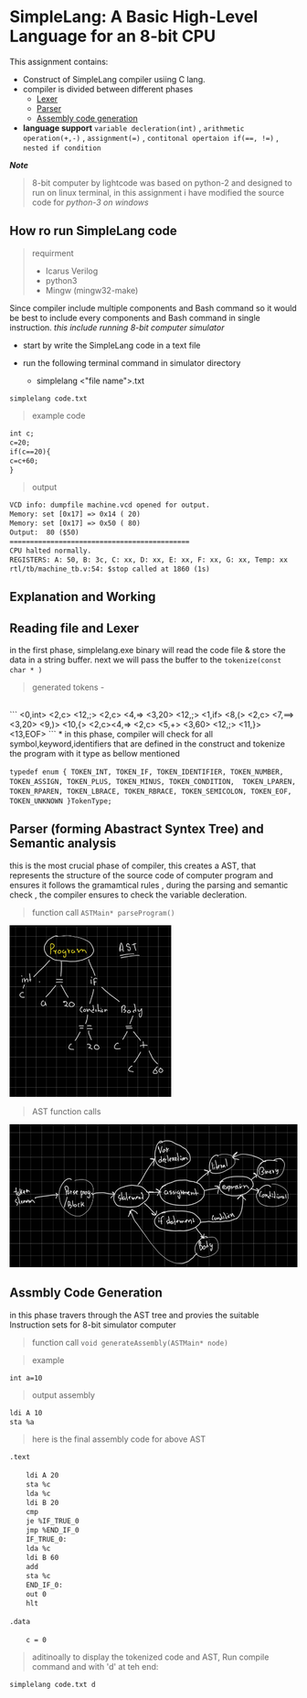 SimpleLang: A Basic High-Level Language for an 8-bit CPU 
=========================

This assignment contains:

* Construct of SimpleLang compiler usiing C lang.
* compiler is divided between different phases
    * [Lexer](#reading-file-and-lexer)
    * [Parser](#parser-forming-abastract-syntex-tree-and-semantic-analysis)
    * [Assembly code generation](#assmbly-code-generation) 
* **language support** `variable decleration(int)` , `arithmetic operation(+,-)` , `assignment(=)` , `contitonal opertaion if(==, !=)` , `nested if condition`

***Note*** 
> 8-bit computer by lightcode was based on python-2 and designed to run on linux terminal, in this assignment i have modified the source code for *python-3   on windows*

## How ro run SimpleLang code
>requirment 
> * Icarus Verilog
> * python3
> * Mingw (mingw32-make)

Since compiler include multiple components and Bash command so it would be best to include every components and Bash command in single instruction. *this include running 8-bit computer simulator*

- start by write the SimpleLang code in a text file
- run the following terminal command in simulator directory
        
    - simplelang <"file name">.txt

```
simplelang code.txt
``` 
>example code
```
int c;
c=20;
if(c==20){
c=c+60;
}
```
>output
```
VCD info: dumpfile machine.vcd opened for output.
Memory: set [0x17] => 0x14 ( 20)
Memory: set [0x17] => 0x50 ( 80)
Output:  80 ($50)
============================================
CPU halted normally.
REGISTERS: A: 50, B: 3c, C: xx, D: xx, E: xx, F: xx, G: xx, Temp: xx
rtl/tb/machine_tb.v:54: $stop called at 1860 (1s)
```

## **Explanation and Working**
## Reading file and Lexer
in the first phase, simplelang.exe binary will read the code file & store the data in a string buffer.
next we will pass the buffer to the  `tokenize(const char * )`
>generated tokens -
<br>
```
<0,int>  <2,c> <12,;>  <2,c>  <4,=>  <3,20>  <12,;> <1,if>  <8,(>  <2,c>  <7,==>  <3,20>  <9,)>
<10,{>  <2,c><4,=>  <2,c>  <5,+>  <3,60>  <12,;>  <11,}>  <13,EOF>
```
* in this phase, compiler will check for all symbol,keyword,identifiers that are defined in the construct and tokenize the program with it type as bellow mentioned 

``
typedef enum {
    TOKEN_INT, TOKEN_IF, TOKEN_IDENTIFIER, TOKEN_NUMBER,
    TOKEN_ASSIGN, TOKEN_PLUS, TOKEN_MINUS, TOKEN_CONDITION, 
    TOKEN_LPAREN, TOKEN_RPAREN, TOKEN_LBRACE, TOKEN_RBRACE,
    TOKEN_SEMICOLON, TOKEN_EOF, TOKEN_UNKNOWN
}TokenType;
``
## Parser (forming Abastract Syntex Tree) and Semantic analysis
this is the most crucial phase of compiler, this creates a AST, that represents the structure of the source code of computer program and ensures it follows the gramamtical rules , during the parsing and semantic check , the compiler ensures to check the variable decleration.
>function call `ASTMain* parseProgram()` 

<img src="./images/AST.jpeg" height ="300">

>AST function calls
<img src="./images/DIAGRAM.jpeg" height =250>


## Assmbly Code Generation

in this phase travers through the AST tree and provies the suitable Instruction sets for 8-bit simulator computer
>function call `void generateAssembly(ASTMain* node)`

>example
```
int a=10
```
>output assembly
```
ldi A 10
sta %a
```
>here is the final assembly code for above AST
```
.text

    ldi A 20
    sta %c
    lda %c
    ldi B 20
    cmp
    je %IF_TRUE_0
    jmp %END_IF_0
    IF_TRUE_0:
    lda %c
    ldi B 60
    add
    sta %c
    END_IF_0:
    out 0
    hlt

.data

    c = 0
```
>aditinoally to display the tokenized code and AST, Run compile command and with 'd' at teh end: 
```
simplelang code.txt d
```

